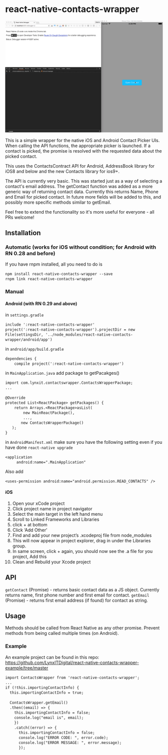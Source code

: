 # react-native-contacts-wrapper

![alt tag](https://github.com/LynxITDigital/Screenshots/blob/master/RN%20Contacts%20Wrapper%20example.gif)

This is a simple wrapper for the native iOS and Android Contact Picker UIs.  When calling the API functions, the appropriate picker is launched.  If a contact is picked, the promise is resolved with the requested data about the picked contact.

This uses the ContactsContract API for Android, AddressBook library for iOS8 and below and the new Contacts library for ios9+.

The API is currently very basic.  This was started just as a way of selecting a contact's email address.  The getContact function was added as a more generic way of returning contact data.  Currently this returns Name, Phone and Email for picked contact.  In future more fields will be added to this, and possibly more specific methods similar to getEmail.  

Feel free to extend the functionality so it's more useful for everyone - all PRs welcome!

## Installation

### Automatic (works for iOS without condition; for Android with RN 0.28 and before)

If you have rnpm installed, all you need to do is

```
npm install react-native-contacts-wrapper --save
rnpm link react-native-contacts-wrapper
```

### Manual

#### Android (with RN 0.29 and above)
in `settings.gradle`

```
include ':react-native-contacts-wrapper'
project(':react-native-contacts-wrapper').projectDir = new File(settingsDir, '../node_modules/react-native-contacts-wrapper/android/app')
```

in `android/app/build.gradle`

```
dependencies {
    compile project(':react-native-contacts-wrapper')
```

in `MainApplication.java`
add package to getPacakges()

```
import com.lynxit.contactswrapper.ContactsWrapperPackage;
...

@Override
protected List<ReactPackage> getPackages() {
    return Arrays.<ReactPackage>asList(
        new MainReactPackage(),
        ...,
       new ContactsWrapperPackage()
   );
}
```

in `AndroidManifest.xml`
make sure you have the following setting even if you have done `react-native upgrade`
```
<application
     android:name=".MainApplication"

```

Also add 

```
<uses-permission android:name="android.permission.READ_CONTACTS" />
```


#### iOS

1. Open your xCode project
2. Click project name in project navigator
3. Select the main target in the left hand menu
4. Scroll to Linked Frameworks and Libraries
5. click + at bottom
6. Click ‘Add Other'
7. Find and add your new project’s .xcodeproj file from node_modules
8. This will now appear in project explorer, drag in under the Libraries group.
9. In same screen, click + again, you should now see the .a file for you project, Add this
10. Clean and Rebuild your Xcode project


## API

`getContact` (Promise) - returns basic contact data as a JS object.  Currently returns name, first phone number and first email for contact.
`getEmail` (Promise) - returns first email address (if found) for contact as string.


## Usage

Methods should be called from React Native as any other promise.
Prevent methods from being called multiple times (on Android).

### Example

An example project can be found in this repo: https://github.com/LynxITDigital/react-native-contacts-wrapper-example/tree/master

```
import ContactsWrapper from 'react-native-contacts-wrapper';
...
if (!this.importingContactInfo) {
  this.importingContactInfo = true;

  ContactsWrapper.getEmail()
  .then((email) => {
    this.importingContactInfo = false;
    console.log("email is", email);
    })
    .catch((error) => {
      this.importingContactInfo = false;
      console.log("ERROR CODE: ", error.code);
      console.log("ERROR MESSAGE: ", error.message);
      });
```
